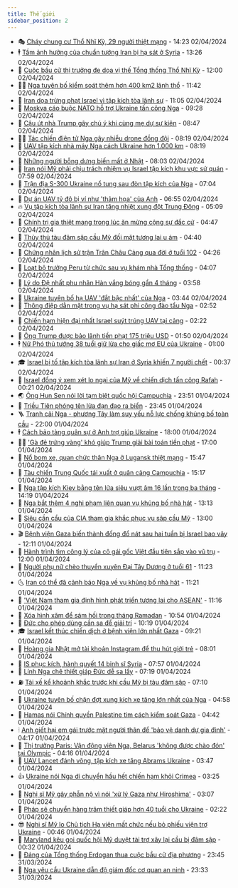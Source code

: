 ```yaml
---
title: Thế giới
sidebar_position: 2
---
```


<!-- vnexpress-the-gioi:START -->
- 🎭 [Cháy chung cư Thổ Nhĩ Kỳ, 29 người thiệt mạng](https://vnexpress.net/chay-chung-cu-tho-nhi-ky-29-nguoi-thiet-mang-4729754.html) - 14:23 02/04/2024
- 🕴 [Tầm ảnh hưởng của chuẩn tướng Iran bị hạ sát ở Syria](https://vnexpress.net/tam-anh-huong-cua-chuan-tuong-iran-bi-ha-sat-o-syria-4729555.html) - 13:26 02/04/2024
- 🤭 [Cuộc bầu cử thị trưởng đe dọa vị thế Tổng thống Thổ Nhĩ Kỳ](https://vnexpress.net/cuoc-bau-cu-thi-truong-de-doa-vi-the-tong-thong-tho-nhi-ky-4729349.html) - 12:00 02/04/2024
- 🧑‍💻 [Nga tuyên bố kiểm soát thêm hơn 400 km2 lãnh thổ](https://vnexpress.net/nga-tuyen-bo-kiem-soat-them-hon-400-km2-lanh-tho-4729719.html) - 11:42 02/04/2024
- 🦏 [Iran dọa trừng phạt Israel vì tập kích tòa lãnh sự](https://vnexpress.net/iran-doa-trung-phat-israel-vi-tap-kich-toa-lanh-su-4729710.html) - 11:05 02/04/2024
- 🦒 [Moskva cáo buộc NATO hỗ trợ Ukraine tấn công Nga](https://vnexpress.net/moskva-cao-buoc-nato-ho-tro-ukraine-tan-cong-nga-4729608.html) - 09:28 02/04/2024
- 🌈 [Cậu út nhà Trump gây chú ý khi cùng mẹ dự sự kiện](https://vnexpress.net/cau-ut-nha-trump-gay-chu-y-khi-cung-me-du-su-kien-4729607.html) - 08:47 02/04/2024
- 🧑‍🏫 [Tác chiến điện tử Nga gây nhiễu drone đồng đội](https://vnexpress.net/tac-chien-dien-tu-nga-gay-nhieu-drone-dong-doi-4719566.html) - 08:19 02/04/2024
- 🐲 [UAV tập kích nhà máy Nga cách Ukraine hơn 1.000 km](https://vnexpress.net/uav-tap-kich-nha-may-nga-cach-ukraine-hon-1-000-km-4729611.html) - 08:19 02/04/2024
- 🦒 [Những người bỗng dưng biến mất ở Nhật](https://vnexpress.net/nhung-nguoi-bong-dung-bien-mat-o-nhat-4728487.html) - 08:03 02/04/2024
- 🐻 [Iran nói Mỹ phải chịu trách nhiệm vụ Israel tập kích khu vực sứ quán](https://vnexpress.net/iran-noi-my-phai-chiu-trach-nhiem-vu-israel-tap-kich-khu-vuc-su-quan-4729473.html) - 07:59 02/04/2024
- 🚀 [Trận địa S-300 Ukraine nổ tung sau đòn tập kích của Nga](https://vnexpress.net/tran-dia-s-300-ukraine-no-tung-sau-don-tap-kich-cua-nga-4728990.html) - 07:04 02/04/2024
- 🥰 [Dự án UAV tỷ đô bị ví như &#39;thảm họa&#39; của Anh](https://vnexpress.net/du-an-uav-ty-do-bi-vi-nhu-tham-hoa-cua-anh-4729454.html) - 06:55 02/04/2024
- 🔥 [Vụ tập kích tòa lãnh sự Iran tăng nhiệt xung đột Trung Đông](https://vnexpress.net/vu-tap-kich-toa-lanh-su-iran-tang-nhiet-xung-dot-trung-dong-4729323.html) - 05:09 02/04/2024
- 🥳 [Chính trị gia thiệt mạng trong lúc ăn mừng cộng sự đắc cử](https://vnexpress.net/chinh-tri-gia-thiet-mang-trong-luc-an-mung-cong-su-dac-cu-4729430.html) - 04:47 02/04/2024
- 💼 [Thủy thủ tàu đâm sập cầu Mỹ đối mặt tương lai u ám](https://vnexpress.net/thuy-thu-tau-dam-sap-cau-my-doi-mat-tuong-lai-u-am-4729375.html) - 04:40 02/04/2024
- 🤡 [Chứng nhân lịch sử trận Trân Châu Cảng qua đời ở tuổi 102](https://vnexpress.net/chung-nhan-lich-su-tran-tran-chau-cang-qua-doi-o-tuoi-102-4729362.html) - 04:26 02/04/2024
- 🌁 [Loạt bộ trưởng Peru từ chức sau vụ khám nhà Tổng thống](https://vnexpress.net/loat-bo-truong-peru-tu-chuc-sau-vu-kham-nha-tong-thong-4729433.html) - 04:07 02/04/2024
- 🤩 [Lý do Đệ nhất phu nhân Hàn vắng bóng gần 4 tháng](https://vnexpress.net/ly-do-de-nhat-phu-nhan-han-vang-bong-gan-4-thang-4729377.html) - 03:58 02/04/2024
- 🎉 [Ukraine tuyên bố hạ UAV &#39;đắt bậc nhất&#39; của Nga](https://vnexpress.net/ukraine-tuyen-bo-ha-uav-dat-bac-nhat-cua-nga-4729382.html) - 03:44 02/04/2024
- 🎉 [Thông điệp dằn mặt trong vụ hạ sát phi công đào tẩu Nga](https://vnexpress.net/thong-diep-dan-mat-trong-vu-ha-sat-phi-cong-dao-tau-nga-4728935.html) - 02:52 02/04/2024
- 🌁 [Chiến hạm hiện đại nhất Israel suýt trúng UAV tại cảng](https://vnexpress.net/chien-ham-hien-dai-nhat-israel-suyt-trung-uav-tai-cang-4729355.html) - 02:22 02/04/2024
- 🌊 [Ông Trump được bảo lãnh tiền phạt 175 triệu USD](https://vnexpress.net/ong-trump-duoc-bao-lanh-tien-phat-175-trieu-usd-4729339.html) - 01:50 02/04/2024
- 🕴 [Nữ Phó thủ tướng 38 tuổi giữ lửa cho giấc mơ EU của Ukraine](https://vnexpress.net/nu-pho-thu-tuong-38-tuoi-giu-lua-cho-giac-mo-eu-cua-ukraine-4728875.html) - 01:00 02/04/2024
- 🎓 [Israel bị tố tập kích tòa lãnh sự Iran ở Syria khiến 7 người chết](https://vnexpress.net/israel-bi-to-tap-kich-toa-lanh-su-iran-o-syria-khien-7-nguoi-chet-4729320.html) - 00:37 02/04/2024
- 🦩 [Israel đồng ý xem xét lo ngại của Mỹ về chiến dịch tấn công Rafah](https://vnexpress.net/israel-dong-y-xem-xet-lo-ngai-cua-my-ve-chien-dich-tan-cong-rafah-4729325.html) - 00:21 02/04/2024
- 🌏 [Ông Hun Sen nói lời tạm biệt quốc hội Campuchia](https://vnexpress.net/ong-hun-sen-noi-loi-tam-biet-quoc-hoi-campuchia-4729309.html) - 23:51 01/04/2024
- 🌋 [Triều Tiên phóng tên lửa đạn đạo ra biển](https://vnexpress.net/trieu-tien-phong-ten-lua-dan-dao-ra-bien-4729319.html) - 23:45 01/04/2024
- 🪜 [Tranh cãi Nga - phương Tây làm suy yếu nỗ lực chống khủng bố toàn cầu](https://vnexpress.net/tranh-cai-nga-phuong-tay-lam-suy-yeu-no-luc-chong-khung-bo-toan-cau-4727963.html) - 22:00 01/04/2024
- 🕴 [Cách bảo tàng quân sự ở Anh trợ giúp Ukraine](https://vnexpress.net/cach-bao-tang-quan-su-o-anh-tro-giup-ukraine-4719269.html) - 18:00 01/04/2024
- 🧑‍🏫 [&#39;Gà đẻ trứng vàng&#39; khó giúp Trump giải bài toán tiền phạt](https://vnexpress.net/ga-de-trung-vang-kho-giup-trump-giai-bai-toan-tien-phat-4728877.html) - 17:00 01/04/2024
- 🌮 [Nổ bom xe, quan chức thân Nga ở Lugansk thiệt mạng](https://vnexpress.net/no-bom-xe-quan-chuc-than-nga-o-lugansk-thiet-mang-4729300.html) - 15:47 01/04/2024
- 🚦 [Tàu chiến Trung Quốc tái xuất ở quân cảng Campuchia](https://vnexpress.net/tau-chien-trung-quoc-tai-xuat-o-quan-cang-campuchia-4729294.html) - 15:17 01/04/2024
- 💫 [Nga tập kích Kiev bằng tên lửa siêu vượt âm 16 lần trong ba tháng](https://vnexpress.net/nga-tap-kich-kiev-bang-ten-lua-sieu-vuot-am-16-lan-trong-ba-thang-4729273.html) - 14:19 01/04/2024
- 🤡 [Nga bắt thêm 4 nghi phạm liên quan vụ khủng bố nhà hát](https://vnexpress.net/nga-bat-them-4-nghi-pham-lien-quan-vu-khung-bo-nha-hat-4729268.html) - 13:13 01/04/2024
- 🦣 [Siêu cần cẩu của CIA tham gia khắc phục vụ sập cầu Mỹ](https://vnexpress.net/sieu-can-cau-cua-cia-tham-gia-khac-phuc-vu-sap-cau-my-4728993.html) - 13:00 01/04/2024
- 🎬 [Bệnh viện Gaza biến thành đống đổ nát sau hai tuần bị Israel bao vây](https://vnexpress.net/benh-vien-gaza-bien-thanh-dong-do-nat-sau-hai-tuan-bi-israel-bao-vay-4729258.html) - 12:11 01/04/2024
- 🎉 [Hành trình tìm công lý của cô gái gốc Việt đầu tiên sắp vào vũ trụ](https://vnexpress.net/hanh-trinh-tim-cong-ly-cua-co-gai-goc-viet-dau-tien-sap-vao-vu-tru-4728916.html) - 12:00 01/04/2024
- 🎡 [Người phụ nữ chèo thuyền xuyên Đại Tây Dương ở tuổi 61](https://vnexpress.net/nguoi-phu-nu-cheo-thuyen-xuyen-dai-tay-duong-o-tuoi-61-4729154.html) - 11:23 01/04/2024
- 🌜 [Iran có thể đã cảnh báo Nga về vụ khủng bố nhà hát](https://vnexpress.net/iran-co-the-da-canh-bao-nga-ve-vu-khung-bo-nha-hat-4729255.html) - 11:21 01/04/2024
- 🎡 [&#39;Việt Nam tham gia định hình phát triển tương lai cho ASEAN&#39;](https://vnexpress.net/viet-nam-tham-gia-dinh-hinh-phat-trien-tuong-lai-cho-asean-4729260.html) - 11:16 01/04/2024
- 🤗 [Xóa hình xăm để sám hối trong tháng Ramadan](https://vnexpress.net/xoa-hinh-xam-de-sam-hoi-trong-thang-ramadan-4729062.html) - 10:54 01/04/2024
- 🦩 [Đức cho phép dùng cần sa để giải trí](https://vnexpress.net/duc-cho-phep-dung-can-sa-de-giai-tri-4729175.html) - 10:19 01/04/2024
- 🎓 [Israel kết thúc chiến dịch ở bệnh viện lớn nhất Gaza](https://vnexpress.net/israel-ket-thuc-chien-dich-o-benh-vien-lon-nhat-gaza-4729164.html) - 09:21 01/04/2024
- 🌁 [Hoàng gia Nhật mở tài khoản Instagram để thu hút giới trẻ](https://vnexpress.net/hoang-gia-nhat-mo-tai-khoan-instagram-de-thu-hut-gioi-tre-4729122.html) - 08:01 01/04/2024
- 🤩 [IS phục kích, hành quyết 14 binh sĩ Syria](https://vnexpress.net/is-phuc-kich-hanh-quyet-14-binh-si-syria-4729120.html) - 07:57 01/04/2024
- 👹 [Lính Nga chê thiết giáp Đức dễ sa lầy](https://vnexpress.net/linh-nga-che-thiet-giap-duc-de-sa-lay-4729111.html) - 07:19 01/04/2024
- ⛽️ [Tài xế kể khoảnh khắc trước khi cầu Mỹ bị tàu đâm sập](https://vnexpress.net/tai-xe-ke-khoanh-khac-truoc-khi-cau-my-bi-tau-dam-sap-4729028.html) - 07:10 01/04/2024
- 🚀 [Ukraine tuyên bố chặn đợt xung kích xe tăng lớn nhất của Nga](https://vnexpress.net/ukraine-tuyen-bo-chan-dot-xung-kich-xe-tang-lon-nhat-cua-nga-4729050.html) - 04:58 01/04/2024
- 🎡 [Hamas nói Chính quyền Palestine tìm cách kiểm soát Gaza](https://vnexpress.net/hamas-noi-chinh-quyen-palestine-tim-cach-kiem-soat-gaza-4728912.html) - 04:42 01/04/2024
- 🕯 [Anh giết hại em gái trước mặt người thân để &#39;bảo vệ danh dự gia đình&#39;](https://vnexpress.net/anh-giet-hai-em-gai-truoc-mat-nguoi-than-de-bao-ve-danh-du-gia-dinh-4728902.html) - 04:17 01/04/2024
- 🐻 [Thị trưởng Paris: Vận động viên Nga, Belarus &#39;không được chào đón&#39; tại Olympic](https://vnexpress.net/thi-truong-paris-van-dong-vien-nga-belarus-khong-duoc-chao-don-tai-olympic-4728923.html) - 04:16 01/04/2024
- 🚦 [UAV Lancet đánh võng, tập kích xe tăng Abrams Ukraine](https://vnexpress.net/uav-lancet-danh-vong-tap-kich-xe-tang-abrams-ukraine-4728901.html) - 03:47 01/04/2024
- 👍 [Ukraine nói Nga di chuyển hầu hết chiến hạm khỏi Crimea](https://vnexpress.net/ukraine-noi-nga-di-chuyen-hau-het-chien-ham-khoi-crimea-4728919.html) - 03:25 01/04/2024
- 🚀 [Nghị sĩ Mỹ gây phẫn nộ vì nói &#39;xử lý Gaza như Hiroshima&#39;](https://vnexpress.net/nghi-si-my-gay-phan-no-vi-noi-xu-ly-gaza-nhu-hiroshima-4728903.html) - 03:07 01/04/2024
- 🌮 [Pháp sẽ chuyển hàng trăm thiết giáp hơn 40 tuổi cho Ukraine](https://vnexpress.net/phap-se-chuyen-hang-tram-thiet-giap-hon-40-tuoi-cho-ukraine-4728888.html) - 02:22 01/04/2024
- 😎 [Nghị sĩ Mỹ lo Chủ tịch Hạ viện mất chức nếu bỏ phiếu viện trợ Ukraine](https://vnexpress.net/nghi-si-my-lo-chu-tich-ha-vien-mat-chuc-neu-bo-phieu-vien-tro-ukraine-4728857.html) - 00:46 01/04/2024
- 🐲 [Maryland kêu gọi quốc hội Mỹ duyệt tài trợ xây lại cầu bị đâm sập](https://vnexpress.net/maryland-keu-goi-quoc-hoi-my-duyet-tai-tro-xay-lai-cau-bi-dam-sap-4728858.html) - 00:32 01/04/2024
- 💫 [Đảng của Tổng thống Erdogan thua cuộc bầu cử địa phương](https://vnexpress.net/dang-cua-tong-thong-erdogan-thua-cuoc-bau-cu-dia-phuong-4728853.html) - 23:45 31/03/2024
- 👀 [Nga yêu cầu Ukraine dẫn độ giám đốc cơ quan an ninh](https://vnexpress.net/nga-yeu-cau-ukraine-dan-do-giam-doc-co-quan-an-ninh-4728844.html) - 23:33 31/03/2024<!-- vnexpress-the-gioi:END -->